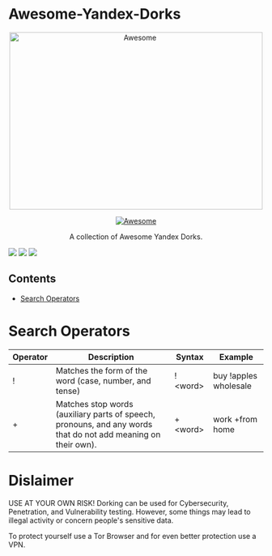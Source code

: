 # Awesome-Yandex-Dorks
<div align="center">
	<img width="500" height="350" src="https://github.com/sindresorhus/awesome/raw/main/media/logo.svg" alt="Awesome">

[![Awesome](https://awesome.re/badge.svg)](https://awesome.re) 

A collection of Awesome Yandex Dorks.
</div>

![](https://img.shields.io/github/license/Tobee1406/Awesome-Yandex-Dorks) ![](https://badges.pufler.dev/visits/Tobee1406/Awesome-Yandex-Dorks) ![](https://img.shields.io/github/stars/Tobee1406/Awesome-Yandex-Dorks)

## Contents

- [Search Operators](#search-operators)

# Search Operators
| Operator         | Description                       | Syntax                               | Example                           |
| ---------------- | --------------------------------- | ------------------------------------ | --------------------------------- |
| !        | Matches the form of the word (case, number, and tense)                               | !&lt;word>   | buy !apples wholesale               |
| +        | Matches stop words (auxiliary parts of speech, pronouns, and any words that do not add meaning on their own). | +&lt;word>   | work +from home  |


# Dislaimer
USE AT YOUR OWN RISK! Dorking can be used for Cybersecurity, Penetration, and Vulnerability testing. However, some things may lead to illegal activity or concern people's sensitive data.

To protect yourself use a Tor Browser and for even better protection use a VPN.

